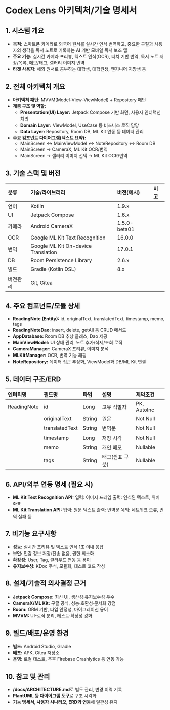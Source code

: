 # Codex Lens 아키텍처/기술 명세서

## 1. 시스템 개요

- **목적:**
  스마트폰 카메라로 외국어 원서를 실시간 인식·번역하고, 중요한 구절과 사용자의 생각을 독서 노트로 기록하는 AI 기반 모바일 독서 보조 앱
- **주요 기능:**
  실시간 카메라 프리뷰, 텍스트 인식(OCR), 터치 기반 번역, 독서 노트 저장/목록, 메모/태그, 갤러리 이미지 번역
- **타겟 사용자:**
  해외 원서로 공부하는 대학생, 대학원생, 엔지니어 지망생 등


## 2. 전체 아키텍처 개요

- **아키텍처 패턴:**
  MVVM(Model-View-ViewModel) + Repository 패턴
- **계층 구조 및 역할:**
  - **Presentation(UI) Layer:** Jetpack Compose 기반 화면, 사용자 인터랙션 처리
  - **Domain Layer:** ViewModel, UseCase 등 비즈니스 로직 담당
  - **Data Layer:** Repository, Room DB, ML Kit 연동 등 데이터 관리
- **주요 컴포넌트 다이어그램(텍스트 요약):**
  - MainScreen ↔ MainViewModel ↔ NoteRepository ↔ Room DB
  - MainScreen → CameraX, ML Kit OCR/번역
  - MainScreen → 갤러리 이미지 선택 → ML Kit OCR/번역


## 3. 기술 스택 및 버전

| 분류 | 기술/라이브러리 | 버전(예시) | 비고 |
| :-- | :-- | :-- | :-- |
| 언어 | Kotlin | 1.9.x |  |
| UI | Jetpack Compose | 1.6.x |  |
| 카메라 | Android CameraX | 1.5.0-beta01 |  |
| OCR | Google ML Kit Text Recognition | 16.0.0 |  |
| 번역 | Google ML Kit On-device Translation | 17.0.1 |  |
| DB | Room Persistence Library | 2.6.x |  |
| 빌드 | Gradle (Kotlin DSL) | 8.x |  |
| 버전관리 | Git, Gitea |  |  |

## 4. 주요 컴포넌트/모듈 상세

- **ReadingNote (Entity):**
  id, originalText, translatedText, timestamp, memo, tags
- **ReadingNoteDao:**
  insert, delete, getAll 등 CRUD 메서드
- **AppDatabase:**
  Room DB 추상 클래스, Dao 제공
- **MainViewModel:**
  UI 상태 관리, 노트 추가/삭제/조회 로직
- **CameraManager:**
  CameraX 프리뷰, 이미지 분석
- **MLKitManager:**
  OCR, 번역 기능 래핑
- **NoteRepository:**
  데이터 접근 추상화, ViewModel과 DB/ML Kit 연결


## 5. 데이터 구조/ERD

| 엔터티명 | 필드명 | 타입 | 설명 | 제약조건 |
| :-- | :-- | :-- | :-- | :-- |
| ReadingNote | id | Long | 고유 식별자 | PK, AutoInc |
|  | originalText | String | 원문 | Not Null |
|  | translatedText | String | 번역문 | Not Null |
|  | timestamp | Long | 저장 시각 | Not Null |
|  | memo | String | 개인 메모 | Nullable |
|  | tags | String | 태그(쉼표 구분) | Nullable |

## 6. API/외부 연동 명세 (필요 시)

- **ML Kit Text Recognition API:**
  입력: 이미지 프레임
  출력: 인식된 텍스트, 위치 좌표
- **ML Kit Translation API:**
  입력: 원문 텍스트
  출력: 번역문
  예외: 네트워크 오류, 번역 실패 등


## 7. 비기능 요구사항

- **성능:**
  실시간 프리뷰 및 텍스트 인식 1초 이내 응답
- **보안:**
  민감 정보 저장/전송 없음, 권한 최소화
- **확장성:**
  User, Tag, 클라우드 연동 등 용이
- **유지보수성:**
  KDoc 주석, 모듈화, 테스트 코드 작성


## 8. 설계/기술적 의사결정 근거

- **Jetpack Compose:**
  최신 UI, 생산성·유지보수성 우수
- **CameraX/ML Kit:**
  구글 공식, 성능·호환성·문서화 강점
- **Room:**
  ORM 기반, 타입 안정성, 마이그레이션 용이
- **MVVM:**
  UI-로직 분리, 테스트·확장성 강화


## 9. 빌드/배포/운영 환경

- **빌드:** Android Studio, Gradle
- **배포:** APK, Gitea 저장소
- **운영:** 로컬 테스트, 추후 Firebase Crashlytics 등 연동 가능


## 10. 참고 및 관리

- **/docs/ARCHITECTURE.md**로 별도 관리, 변경 이력 기록
- **PlantUML 등 다이어그램 도구**로 구조 시각화
- **기능 명세서, 사용자 시나리오, ERD와 연동**해 일관성 유지


